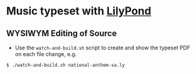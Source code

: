 # Music typeset with [LilyPond](https://lilypond.org)

## WYSIWYM Editing of Source

- Use the `watch-and-build.sh` script to create and show the typeset PDF on each file change, e.g.

```
$ ./watch-and-build.sh national-anthem-sa.ly
```
